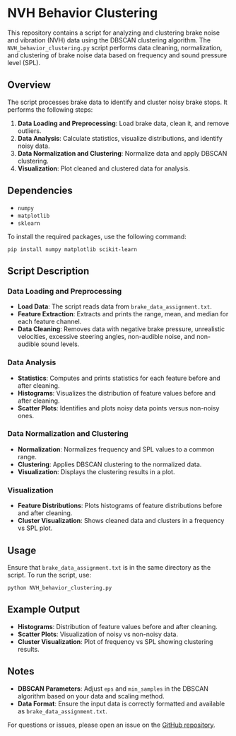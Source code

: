 # NVH Behavior Clustering

This repository contains a script for analyzing and clustering brake noise and vibration (NVH) data using the DBSCAN clustering algorithm. The `NVH_behavior_clustering.py` script performs data cleaning, normalization, and clustering of brake noise data based on frequency and sound pressure level (SPL).

## Overview

The script processes brake data to identify and cluster noisy brake stops. It performs the following steps:

1. **Data Loading and Preprocessing**: Load brake data, clean it, and remove outliers.
2. **Data Analysis**: Calculate statistics, visualize distributions, and identify noisy data.
3. **Data Normalization and Clustering**: Normalize data and apply DBSCAN clustering.
4. **Visualization**: Plot cleaned and clustered data for analysis.

## Dependencies

- `numpy`
- `matplotlib`
- `sklearn`

To install the required packages, use the following command:

```
pip install numpy matplotlib scikit-learn
```

## Script Description

### Data Loading and Preprocessing

- **Load Data**: The script reads data from `brake_data_assignment.txt`.
- **Feature Extraction**: Extracts and prints the range, mean, and median for each feature channel.
- **Data Cleaning**: Removes data with negative brake pressure, unrealistic velocities, excessive steering angles, non-audible noise, and non-audible sound levels.

### Data Analysis

- **Statistics**: Computes and prints statistics for each feature before and after cleaning.
- **Histograms**: Visualizes the distribution of feature values before and after cleaning.
- **Scatter Plots**: Identifies and plots noisy data points versus non-noisy ones.

### Data Normalization and Clustering

- **Normalization**: Normalizes frequency and SPL values to a common range.
- **Clustering**: Applies DBSCAN clustering to the normalized data.
- **Visualization**: Displays the clustering results in a plot.

### Visualization

- **Feature Distributions**: Plots histograms of feature distributions before and after cleaning.
- **Cluster Visualization**: Shows cleaned data and clusters in a frequency vs SPL plot.

## Usage

Ensure that `brake_data_assignment.txt` is in the same directory as the script. To run the script, use:

```
python NVH_behavior_clustering.py
```

## Example Output

- **Histograms**: Distribution of feature values before and after cleaning.
- **Scatter Plots**: Visualization of noisy vs non-noisy data.
- **Cluster Visualization**: Plot of frequency vs SPL showing clustering results.

## Notes

- **DBSCAN Parameters**: Adjust `eps` and `min_samples` in the DBSCAN algorithm based on your data and scaling method.
- **Data Format**: Ensure the input data is correctly formatted and available as `brake_data_assignment.txt`.

For questions or issues, please open an issue on the [GitHub repository](https://github.com/vitalinka22/Applied_machine_learning).
